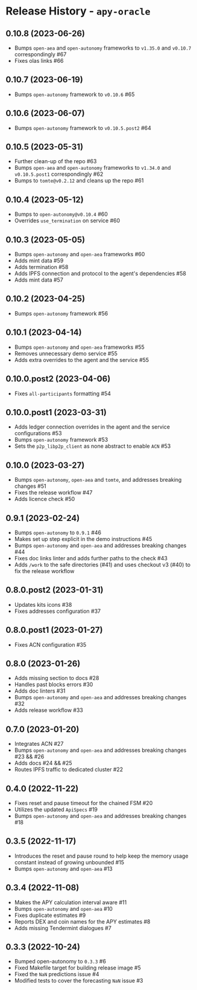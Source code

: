 # Release History - `apy-oracle`

## 0.10.8 (2023-06-26)

- Bumps `open-aea` and `open-autonomy` frameworks to `v1.35.0` and `v0.10.7` correspondingly #67
- Fixes olas links #66


## 0.10.7 (2023-06-19)

- Bumps `open-autonomy` framework to `v0.10.6` #65

## 0.10.6 (2023-06-07)

- Bumps `open-autonomy` framework to `v0.10.5.post2` #64

## 0.10.5 (2023-05-31)

- Further clean-up of the repo #63
- Bumps `open-aea` and `open-autonomy` frameworks to `v1.34.0` and `v0.10.5.post1` correspondingly #62
- Bumps to `tomte@v0.2.12` and cleans up the repo #61

## 0.10.4 (2023-05-12)

- Bumps to `open-autonomy@v0.10.4` #60
- Overrides `use_termination` on service #60 

## 0.10.3 (2023-05-05)

- Bumps `open-autonomy` and `open-aea` frameworks #60
- Adds mint data #59
- Adds termination #58
- Adds IPFS connection and protocol to the agent's dependencies #58 
- Adds mint data #57

## 0.10.2 (2023-04-25)

- Bumps `open-autonomy` framework #56

## 0.10.1 (2023-04-14)

- Bumps `open-autonomy` and `open-aea` frameworks #55
- Removes unnecessary demo service #55
- Adds extra overrides to the agent and the service #55

## 0.10.0.post2 (2023-04-06)

- Fixes `all-participants` formatting #54

## 0.10.0.post1 (2023-03-31)

- Adds ledger connection overrides in the agent and the service configurations #53
- Bumps `open-autonomy` framework #53
- Sets the `p2p_libp2p_client` as none abstract to enable `ACN` #53

## 0.10.0 (2023-03-27)

- Bumps `open-autonomy`, `open-aea` and `tomte`, and addresses breaking changes #51
- Fixes the release workflow #47
- Adds licence check #50


## 0.9.1 (2023-02-24)

- Bumps `open-autonomy` to `0.9.1` #46
- Makes set up step explicit in the demo instructions #45
- Bumps `open-autonomy` and `open-aea` and addresses breaking changes #44
- Fixes doc links linter and adds further paths to the check #43
- Adds `/work` to the safe directories (#41) and uses checkout v3 (#40) to fix the release workflow


## 0.8.0.post2 (2023-01-31)

- Updates kits icons #38
- Fixes addresses configuration #37


## 0.8.0.post1 (2023-01-27)

- Fixes ACN configuration #35


## 0.8.0 (2023-01-26)

- Adds missing section to docs #28
- Handles past blocks errors #30
- Adds doc linters #31
- Bumps `open-autonomy` and `open-aea` and addresses breaking changes #32
- Adds release workflow #33


## 0.7.0 (2023-01-20)

- Integrates ACN #27
- Bumps `open-autonomy` and `open-aea` and addresses breaking changes #23 && #26
- Adds docs #24 && #25
- Routes IPFS traffic to dedicated cluster #22


## 0.4.0 (2022-11-22)

- Fixes reset and pause timeout for the chained FSM #20
- Utilizes the updated `ApiSpecs` #19
- Bumps `open-autonomy` and `open-aea` and addresses breaking changes #18


## 0.3.5 (2022-11-17)

- Introduces the reset and pause round to help keep the memory usage constant instead of growing unbounded #15
- Bumps `open-autonomy` and `open-aea` #13


## 0.3.4 (2022-11-08)

- Makes the APY calculation interval aware #11
- Bumps `open-autonomy` and `open-aea` #10
- Fixes duplicate estimates #9
- Reports DEX and coin names for the APY estimates #8
- Adds missing Tendermint dialogues #7


## 0.3.3 (2022-10-24)

- Bumped open-autonomy to `0.3.3` #6
- Fixed Makefile target for building release image #5
- Fixed the `NaN` predictions issue #4
- Modified tests to cover the forecasting `NaN` issue #3
